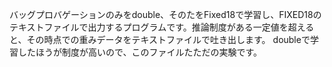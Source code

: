 バッグプロバゲーションのみをdouble、そのたをFixed18で学習し、FIXED18のテキストファイルで出力するプログラムです。推論制度がある一定値を超えると、その時点での重みデータをテキストファイルで吐き出します。
doubleで学習したほうが制度が高いので、このファイルたただの実験です。
